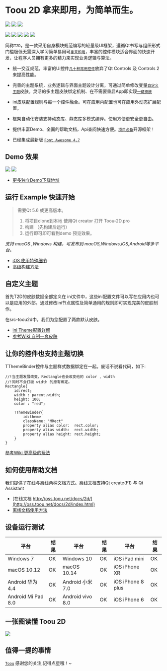 # Toou 2D  拿来即用，为简单而生。

![](https://img.shields.io/badge/Version-1.0-red) ![](https://img.shields.io/badge/Build-passing-green) ![](https://img.shields.io/badge/License-MIT-green)

[![](https://img.shields.io/badge/S-使用指南-blue)](https://github.com/ShowFL/Toou-2D/wiki/如何构建) [![](https://img.shields.io/badge/B-版本说明-blue)](https://github.com/ShowFL/Toou-2D/wiki/版本说明) [![](https://img.shields.io/badge/D-Demo源码-blue)](https://github.com/ShowFL/Toou-2D/wiki/Demo欣赏) [![](https://img.shields.io/badge/G-高级教程-blue)](https://github.com/ShowFL/Toou-2D/wiki/如何制作theme) [![](https://img.shields.io/badge/C-常见问题-blue)](https://github.com/ShowFL/Toou-2D/wiki/常见问题) 

简称`T2D`，是一款采用自身模块规范编写的轻量级UI框架，遵循Qt书写与组织形式门槛极低无需深入学习简单易用可[`拿来即用`](#)，丰富的控件模块适合界面的快速开发，让程序人员拥有更多的精力来实现业务逻辑与算法。

* 统一交互规范，丰富的Ui控件[`几十种常用控件`](#)放弃了Qt Controls 及 Controls 2 来提高性能。

* 完善的主题系统，业务逻辑与界面主题设计分离，可通过简单修改变量[`自定义主题`](#)皮肤。灵活的多主题皮肤绑定机制、在不需要重启App即实现[`一键换肤`](#)

* ini皮肤配置规则与每一个控件融合。可在应用内配置也可在应用外动态扩展配置。

* 框架自动化安装支持动态库、静态库多模式编译。使用方便更安全更自由。 

* 提供丰富Demo、全面的帮助文档，Api查阅快速方便。[`项目必备`](#)开源框架！

* 已经集成最新版 [`Font Awesome 4.7`](#)

## Demo 效果

![](http://oss.toou.net/github-resources/2d/preview.gif) ![](http://oss.toou.net/github-resources/2d/preview_musicplayer.gif)

* [更多独立Demo下载地址](https://github.com/ShowFL/Toou-2D/wiki/Demo欣赏)

## 运行 Example 快速开始

> 需要Qt 5.6 或更高版本。
> 1. 将项目clone到本地 使用Qt creator 打开 Toou-2D.pro
> 2. 构建 （先构建后运行）
> 3. 运行即可即可看到demo 预览效果。

*支持 macOS ,Windows 构建，可发布到 macOS,Windows,iOS,Android等多平台。*

* [iOS 使用特殊细节](https://github.com/ShowFL/Toou-2D/wiki/常见问题#qt-for-ios-error-module-is-not-installed)
* [高级构建方法](https://github.com/ShowFL/Toou-2D/wiki/如何构建)

## 自定义主题

首先T2D的皮肤数据全部定义在 ini文件中，这些ini配置文件可以写在应用内也可以是应用的外部。通过修改ini节点属性及简单通用的规则即可实现完美的皮肤制作。

在src-toou2d中，我们为您配置了两款默认皮肤。

* [ini Theme配置详解](https://github.com/ShowFL/Toou-2D/wiki/如何制作theme)
* [参考Wiki 自制一套皮肤](https://github.com/ShowFL/Toou-2D/wiki/如何制作theme)

## 让你的控件也支持主题切换

TThemeBinder控件与主题样式数据绑定在一起。废话不说看代码，如下:

```
//!当主题发展改变，Rectangle也会改变他的 color , width
//!同时不会打破 width 的原有绑定。
Rectangle{
    id:rect;
    width : parent.width;
    height: 100;
    color : "red";

    TThemeBinder{
        id:theme
        className: "MRect"
        property alias color:  rect.color;
        property alias width:  rect.width;
        property alias height: rect.height;
    }
}
```

[参考Wiki 更高级的玩法](https://github.com/ShowFL/Toou-2D/wiki/如何制作theme)

## 如何使用帮助文档

我们提供了在线与离线两种文档方式。离线文档支持Qt create(F1) 与 Qt Assistant

* [在线文档 http://oss.toou.net/docs/2d/](http://oss.toou.net/docs/2d/index.html)
* [离线文档使用方法](https://github.com/ShowFL/Toou-2D/wiki/使用文档)

## 设备运行测试

| 平台 | 结果 | 平台 | 结果 | 平台 | 结果 |
| --- | --- | --- | --- | --- | --- |
| Windows 7 | OK | Windows 10 | OK | iOS iPad mini | OK |
| macOS 10.12 | OK | macOS 10.14 | OK | iOS iPhone XR | OK | 
| Android 华为 4.4| OK | Android 小米 7.0| OK | iOS iPhone 8 plus | OK |
| Android Mi Pad 8.0| OK | Android vivo 8.0| OK | iOS iPhone 6 | OK |
 



## 一张图读懂 Toou 2D

![](http://showfl.com/t2d.png)


## 值得一提的事情
[`Toou`](http://www.toou.net) 感谢您的关注,记得点星哦！~
